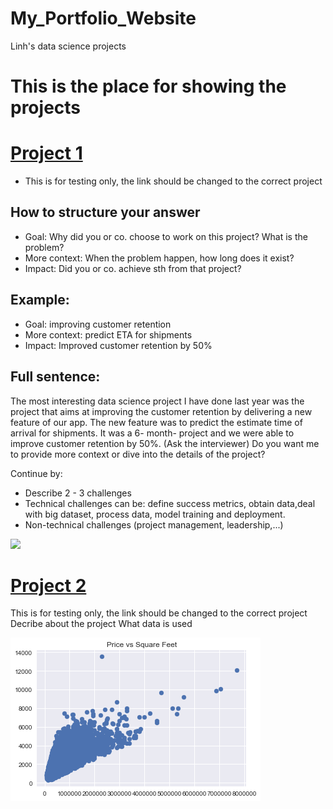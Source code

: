 # My_Portfolio_Website
Linh's data science projects
# This is the place for showing the projects


# [Project 1](https://github.com/mailinh84/house-price-prediction/blob/master/housesales.ipynb)
* This is for testing only, the link should be changed to the correct project
## How to structure your answer
* Goal: Why did you or co. choose to work on this project? What is the problem?
* More context: When the problem happen, how long does it exist?
* Impact: Did you or co. achieve sth from that project?
## Example:
* Goal: improving customer retention
* More context: predict ETA for shipments
* Impact: Improved customer retention by 50%
## Full sentence:
The most interesting data science project I have done last year was the project that aims at improving the customer retention by delivering a new feature of our app. The new feature was to predict the estimate time of arrival for shipments. It was a 6- month- project and we were able to improve customer retention by 50%.
(Ask the interviewer) Do you want me to provide more context or dive into the details of the project?

Continue by:
* Describe 2 - 3 challenges
* Technical challenges can be: define success metrics, obtain data,deal with big dataset, process data, model training and deployment.
* Non-technical challenges (project management, leadership,...)


 ![](https://github.com/mailinh84/My_Portfolio_Website_Test/blob/main/Images/DA.jfif)



# [Project 2](https://github.com/mailinh84/house-price-prediction/blob/master/housesales.ipynb)
This is for testing only, the link should be changed to the correct project
Decribe about the project
What data is used

![](/Images/Price%20vs%20square%20feet.png)
